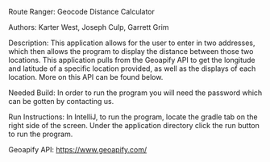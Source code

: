 Route Ranger: Geocode Distance Calculator 

Authors:
Karter West,
Joseph Culp,
Garrett Grim

Description:
This application allows for the user to enter in two addresses, which then allows the program to display the distance between those two locations. This application pulls from the Geoapify API to get the longitude and latitude of a specific location provided, as well as the displays of each location. More on this API can be found below.

Needed Build: 
In order to run the program you will need the password which can be gotten by contacting us. 

Run Instructions: 
In IntelliJ, to run the program, locate the gradle tab on the right side of the screen. Under the application directory click the run button to run the program.

Geoapify API: https://www.geoapify.com/ 
